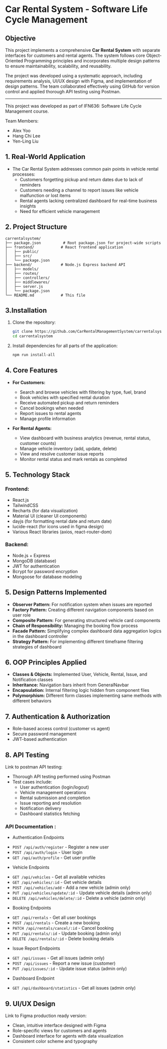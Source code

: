 # **Car Rental System - Software Life Cycle Management**

## **Objective**

This project implements a comprehensive **Car Rental System** with separate interfaces for customers and rental agents. The system follows core Object-Oriented Programming principles and incorporates multiple design patterns to ensure maintainability, scalability, and reusability.

The project was developed using a systematic approach, including requirements analysis, UI/UX design with Figma, and implementation of design patterns. The team collaborated effectively using GitHub for version control and applied thorough API testing using Postman.

---

This project was developed as part of IFN636: Software Life Cycle Management course.

Team Members:
- Alex Yoo
- Hang Chi Lee
- Yen-Ling Liu

## **1. Real-World Application**

* The Car Rental System addresses common pain points in vehicle rental processes:
  * Customers forgetting pickup and return dates due to lack of reminders
  * Customers needing a channel to report issues like vehicle malfunction or lost items
  * Rental agents lacking centralized dashboard for real-time business insights
  * Need for efficient vehicle management

## **2. Project Structure**

```
carrentalsystem/
├── package.json          # Root package.json for project-wide scripts
├── frontend/            # React frontend application
│   ├── public/
│   ├── src/
│   └── package.json
├── backend/             # Node.js Express backend API
│   ├── models/
│   ├── routes/
│   ├── controllers/
│   ├── middlewares/
│   ├── server.js
│   └── package.json
└── README.md            # This file
```

## **3.Installation**

1. Clone the repository:
   ```bash
   git clone https://github.com/CarRentalManagementSystem/carrentalsystem.git
   cd carrentalsystem
   ```

2. Install dependencies for all parts of the application:
   ```bash
   npm run install-all
   ```


## **4. Core Features**

* **For Customers:**
  * Search and browse vehicles with filtering by type, fuel, brand
  * Book vehicles with specified rental duration
  * Receive automated pickup and return reminders
  * Cancel bookings when needed
  * Report issues to rental agents
  * Manage profile information

* **For Rental Agents:**
  * View dashboard with business analytics (revenue, rental status, customer counts)
  * Manage vehicle inventory (add, update, delete)
  * View and resolve customer issue reports
  * Monitor rental status and mark rentals as completed

## **5. Technology Stack**

### **Frontend:**
* React.js
* TailwindCSS
* Recharts (for data visualization)
* Material UI (cleaner UI components)
* dayjs (for formatting rental date and return date)
* lucide-react (for icons used in figma design)
* Various React libraries (axios, react-router-dom)

### **Backend:**
* Node.js + Express
* MongoDB (database)
* JWT for authentication
* Bcrypt for password encryption
* Mongoose for database modeling

## **5. Design Patterns Implemented**

* **Observer Pattern:** For notification system when issues are reported
* **Factory Pattern:** Creating different navigation components based on user role
* **Composite Pattern:** For generating structured vehicle card components
* **Chain of Responsibility:** Managing the booking flow process
* **Facade Pattern:** Simplifying complex dashboard data aggregation logics in the dashboard controller
* **Strategy Pattern:** For implementing different timeframe filtering strategies of dashboard

## **6. OOP Principles Applied**

* **Classes & Objects:** Implemented User, Vehicle, Rental, Issue, and Notification classes
* **Inheritance:** Navigation bars inherit from GeneralNavbar
* **Encapsulation:** Internal filtering logic hidden from component files
* **Polymorphism:** Different form classes implementing same methods with different behaviors

## **7. Authentication & Authorization**

* Role-based access control (customer vs agent)
* Secure password management
* JWT-based authentication

## **8. API Testing**

Link to postman API testing: 

* Thorough API testing performed using Postman
* Test cases include:
  * User authentication (login/logout)
  * Vehicle management operations
  * Rental submission and completion
  * Issue reporting and resolution
  * Notification delivery
  * Dashboard statistics fetching

### API Documentation : 

* Authentication Endpoints
- `POST /api/auth/register` - Register a new user
- `POST /api/auth/login` - User login
- `GET /api/auth/profile` - Get user profile

* Vehicle Endpoints
- `GET /api/vehicles` - Get all available vehicles
- `GET /api/vehicles/:id` - Get vehicle details
- `POST /api/vehicles/add` - Add a new vehicle (admin only)
- `PUT /api/vehicles/update/:id` - Update vehicle details (admin only)
- `DELETE /api/vehicles/delete/:id` - Delete a vehicle (admin only)

* Booking Endpoints
- `GET /api/rentals` - Get all user bookings
- `POST /api/rentals` - Create a new booking
- `PATCH /api/rentals/cancel/:id` - Cancel booking
- `PUT /api/rentals/:id` - Update booking (admin only)
- `DELETE /api/rentals/:id` - Delete booking details

* Issue Report Endpoints
- `GET /api/issues` - Get all issues (admin only)
- `POST /api/issues` - Report a new issue (customer)
- `PUT /api/issues/:id` - Update issue status (admin only)

* Dashboard Endpoint
- `GET /api/dashboard/statistics` - Get all issues (admin only)


## **9. UI/UX Design**

Link to Figma production ready version: 

* Clean, intuitive interface designed with Figma
* Role-specific views for customers and agents
* Dashboard interface for agents with data visualization
* Consistent color scheme and typography
